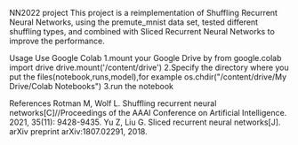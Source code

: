 NN2022 project
This project is a reimplementation of Shuffling Recurrent Neural Networks,
using the premute_mnist data set,
tested different shuffling types,
and combined with Sliced Recurrent Neural Networks to improve the performance.

Usage
Use Google Colab
1.mount your Google Drive by
	from google.colab import drive
	drive.mount('/content/drive')
2.Specify the directory where you put the files(notebook,runs,model),for example
	os.chdir("/content/drive/My Drive/Colab Notebooks") 
3.run the notebook

References
Rotman M, Wolf L. Shuffling recurrent neural networks[C]//Proceedings of the AAAI Conference on Artificial Intelligence. 2021, 35(11): 9428-9435.
Yu Z, Liu G. Sliced recurrent neural networks[J]. arXiv preprint arXiv:1807.02291, 2018.